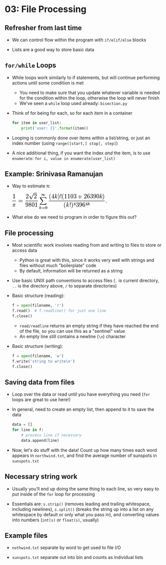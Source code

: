 03: File Processing
================================================================================

Refresher from last time
--------------------------------------------------------------------------------

- We can control flow within the program with `if/elif/else` blocks

- Lists are a good way to store basic data


`for/while` Loops
--------------------------------------------------------------------------------

- While loops work similarly to if statements, but will continue performing
  actions until some condition is met
  - You need to make sure that you update whatever variable is needed for the
    condition within the loop, otherwise the loop will never finish
  - We've seen a `while` loop used already: `bisection.py`

- Think of for being for each, so for each item in a container
  ```python
  for item in user_list:
      print('user: {}'.format(item))
  ```
- Looping is commonly done over items within a list/string, or just an index
  number (using `range([start,] stop[, step]`)

- A nice additional thing, if you want the index *and* the item, is to use
  `enumerate`: `for i, value in enumerate(user_list)`


Example: Srinivasa Ramanujan
--------------------------------------------------------------------------------

- Way to estimate π:

  ![](./pi.png)

- What else do we need to program in order to figure this out?


File processing
--------------------------------------------------------------------------------

- Most scientific work involves reading from and writing to files to store or
  access data
  - Python is great with this, since it works very well with strings and files
    without much "boilerplate" code
  - By default, information will be returned as a string

- Use basic UNIX path conventions to access files (`.` is current directory,
  `..` is the directory above, `/` to separate directories)

- Basic structure (reading):
  ```python
  f = open(filename, 'r')
  f.read()  # f.readline() for just one line
  f.close()
  ```
  - `read/readline` returns an empty string if they have reached the end of the
    file, so you can use this as a "sentinel" value
  - An empty line still contains a newline (`\n`) character

- Basic structure (writing):
  ```python
  f = open(filename, 'w')
  f.write('string to write\n')
  f.close()
  ```


Saving data from files
--------------------------------------------------------------------------------

- Loop over the data or read until you have everything you need (`for` loops are
  great to use here!)

- In general, need to create an empty list, then append to it to save the data
  ```python
  data = []
  for line in f:
      # process line if necessary
      data.append(line)
  ```

- Now, let's do stuff with the data! Count up how many times each word appears
  in `northwind.txt`, and find the average number of sunspots in `sunspots.txt`


Necessary string work
--------------------------------------------------------------------------------

- Usually you'll end up doing the same thing to each line, so very easy to put
  inside of the `for` loop for processing

- Essentials are: `s.strip()` (removes leading and trailing whitespace,
  including newlines), `s.split()` (breaks the string up into a list on any
  whitespace by default or only what you pass in), and converting values into
  numbers (`int(s)` or `float(s)`, usually)


Example files
--------------------------------------------------------------------------------

- `nothwind.txt` separate by word to get used to file I/O

- `sunspots.txt` separate out into bin and counts as individual lists
